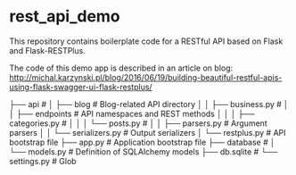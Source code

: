 rest_api_demo
=============

This repository contains boilerplate code for a RESTful API based on Flask and Flask-RESTPlus.

The code of this demo app is described in an article on blog:
http://michal.karzynski.pl/blog/2016/06/19/building-beautiful-restful-apis-using-flask-swagger-ui-flask-restplus/

├── api                         #
│   ├── blog                    #  Blog-related API directory
│   │   ├── business.py         #
│   │   ├── endpoints           #  API namespaces and REST methods
│   │   │   ├── categories.py   #
│   │   │   └── posts.py        #
│   │   ├── parsers.py          #  Argument parsers
│   │   └── serializers.py      #  Output serializers
│   └── restplus.py             #  API bootstrap file
├── app.py                      #  Application bootstrap file
├── database                    #
│   └── models.py               #  Definition of SQLAlchemy models
├── db.sqlite                   #
└── settings.py                 #  Glob
